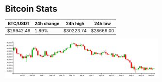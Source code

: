 # Bitcoin Stats

BTC/USDT|24h change|24h high|24h low|
|---|---|---|---|
|$29942.49|1.89%|$30223.74|$28669.00|

<img src="./chart.svg">
